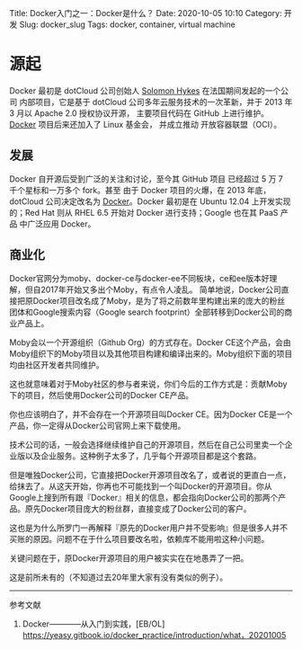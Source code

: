 Title: Docker入门之一：Docker是什么？
Date: 2020-10-05 10:10
Category: 开发
Slug: docker_slug
Tags: docker, container, virtual machine

# 源起

Docker 最初是 dotCloud 公司创始人 [Solomon Hykes](https://github.com/shykes) 在法国期间发起的一个公司
内部项目，它是基于 dotCloud 公司多年云服务技术的一次革新，并于 2013 年 3 月以 Apache 2.0 授权协议开源，
主要项目代码在 GitHub 上进行维护。[Docker](https://github.com/moby/moby) 项目后来还加入了 Linux 基金会，
并成立推动 开放容器联盟（OCI）。

## 发展

Docker 自开源后受到广泛的关注和讨论，至今其 GitHub 项目 已经超过 5 万 7 千个星标和一万多个 fork。甚至
由于 Docker 项目的火爆，在 2013 年底，dotCloud 公司决定改名为 [Docker](https://www.docker.com/)。Docker 
最初是在 Ubuntu 12.04 上开发实现的；Red Hat 则从 RHEL 6.5 开始对 Docker 进行支持；Google 也在其 PaaS 产品
中广泛应用 Docker。

## 商业化

Docker官网分为moby、docker-ce与docker-ee不同板块，ce和ee版本好理解，但自2017年开始又多出个Moby，有点令人凌乱。
简单地说，Docker公司直接把原Docker项目改名成了Moby，是为了将之前数年里构建出来的庞大的粉丝团体和Google搜索内容（Google search footprint）全部转移到Docker公司的商业产品上。

Moby会以一个开源组织（Github Org）的方式存在。Docker CE这个产品，会由Moby组织下的Moby项目以及其他项目构建和编译出来的。Moby组织下面的项目均由社区开发者共同维护。

这也就意味着对于Moby社区的参与者来说，你们今后的工作方式是：贡献Moby下的项目，然后使用Docker公司的Docker CE产品。

你也应该明白了，并不会存在一个开源项目叫Docker CE。因为Docker CE是一个产品，你一定得从Docker公司官网上来下载使用。

技术公司的话，一般会选择继续维护自己的开源项目，然后在自己公司里卖一个企业版以及企业服务。这种例子太多了，几乎每个开源项目都是这个套路。

但是唯独Docker公司，它直接把Docker开源项目改名了，或者说的更直白一点，给抹去了。从这天开始，你再也不可能找到一个叫Docker的开源项目。你从Google上搜到所有跟『Docker』相关的信息，都会指向Docker公司的那两个产品。原先Docker项目庞大的粉丝群，直接变成了Docker公司的客户。

这也是为什么所罗门一再解释『原先的Docker用户并不受影响』但是很多人并不买账的原因。问题不在于什么项目要改名啦，依赖库不能用啦这种小问题。

关键问题在于，原Docker开源项目的用户被实实在在地愚弄了一把。

这是前所未有的（不知道过去20年里大家有没有类似的例子）。



---------
参考文献

1. Docker————从入门到实践，[EB/OL] https://yeasy.gitbook.io/docker_practice/introduction/what，20201005
